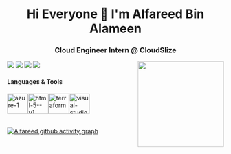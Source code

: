 
<h1 align="center"><b>Hi Everyone 👋  I'm Alfareed Bin Alameen</b></h1>

<h3 align="center"> Cloud Engineer Intern @ CloudSlize </h3>
<img align="right" width="200" height="200" src="https://cdnl.iconscout.com/lottie/premium/thumb/cloud-computing-4372871-3645006.mp4

<!--
**Alfareed04/Alfareed04** is a ✨ _special_ ✨ repository because its `README.md` (this file) appears on your GitHub profile.

Here are some ideas to get you started:

- 🔭 I’m currently working on ...
- 🌱 I’m currently learning ...
- 👯 I’m looking to collaborate on ...
- 🤔 I’m looking for help with ...
- 💬 Ask me about ...
- 📫 How to reach me: ...
- 😄 Pronouns: ...
- ⚡ Fun fact: ...
-->
- About Me 🙋‍♂️
  
- I am a driven Cloud Engineering Intern dedicated to mastering **Microsoft Azure**. At CloudSlize, I am enhancing my skills in deploying, managing, and optimizing Azure environments. I am enthusiastic about engaging in real-world projects and keen to apply my practical experience to contribute to cutting-edge cloud solutions. I look forward to learning from industry experts and utilizing my abilities to make a significant impact in the field.

- 🔭 I’m currently working on **CloudSlize**
- 🌱 I’m currently learning Cloud Services(Microsoft Azure), Terraform

- 💬 Ask me about ...
- 📫 How to reach me :
<br/> <a href="mailto:alfareed845@gmail.com"><img src="https://img.shields.io/badge/Gmail-333333?style=for-the-badge&logo=gmail&logoColor=red" /></a>
[<img src="https://img.shields.io/badge/LinkedIn-0077B5?style=for-the-badge&logo=linkedin&logoColor=white" />](https://www.linkedin.com/in/#/)
[<img src="https://img.shields.io/badge/GitHub-100000?style=for-the-badge&logo=github&logoColor=white" />](https://github.com/Alfareed04/)
<a href="mailto:alfareed@cloudslize.com"><img src="https://img.shields.io/badge/Microsoft_Outlook-0078D4?style=for-the-badge&logo=microsoft-outlook&logoColor=white" /></a>

#### Languages & Tools</br>
<img width="48" height="48" src="https://img.icons8.com/fluency/48/azure-1.png" alt="azure-1"/><img width="48" height="48" src="https://img.icons8.com/color/48/html-5--v1.png" alt="html-5--v1"/><img width="48" height="48" src="https://img.icons8.com/color/48/terraform.png" alt="terraform"/><img width="48" height="48" src="https://img.icons8.com/fluency/48/visual-studio-code-2019.png" alt="visual-studio-code-2019"/>
</br></br>


[![Alfareed github activity graph](https://github-readme-activity-graph.vercel.app/graph?username=Alfareed04&bg_color=000000&color=ffffff&line=08a121&point=ffffff&area=true&hide_border=true)](https://github.com/ashutosh00710/github-readme-activity-graph)
